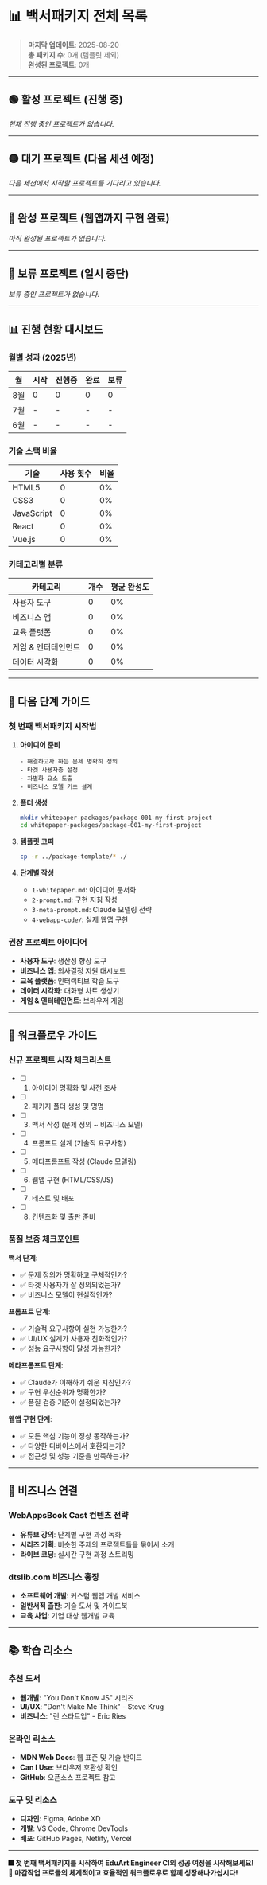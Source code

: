 # 📊 백서패키지 전체 목록

> **마지막 업데이트**: 2025-08-20  
> **총 패키지 수**: 0개 (템플릿 제외)  
> **완성된 프로젝트**: 0개

---

## 🟢 **활성 프로젝트** (진행 중)

*현재 진행 중인 프로젝트가 없습니다.*

---

## 🟡 **대기 프로젝트** (다음 세션 예정)

*다음 세션에서 시작할 프로젝트를 기다리고 있습니다.*

---

## 🔵 **완성 프로젝트** (웹앱까지 구현 완료)

*아직 완성된 프로젝트가 없습니다.*

---

## 🔴 **보류 프로젝트** (일시 중단)

*보류 중인 프로젝트가 없습니다.*

---

## 📊 **진행 현황 대시보드**

### 월별 성과 (2025년)

| 월 | 시작 | 진행중 | 완료 | 보류 |
|------|--------|----------|------|------|
| 8월 | 0 | 0 | 0 | 0 |
| 7월 | - | - | - | - |
| 6월 | - | - | - | - |

### 기술 스택 비율

| 기술 | 사용 횟수 | 비율 |
|-------|----------|------|
| HTML5 | 0 | 0% |
| CSS3 | 0 | 0% |
| JavaScript | 0 | 0% |
| React | 0 | 0% |
| Vue.js | 0 | 0% |

### 카테고리별 분류

| 카테고리 | 개수 | 평균 완성도 |
|----------|------|-------------|
| 사용자 도구 | 0 | 0% |
| 비즈니스 앱 | 0 | 0% |
| 교육 플랫폼 | 0 | 0% |
| 게임 & 엔터테인먼트 | 0 | 0% |
| 데이터 시각화 | 0 | 0% |

---

## 🎯 **다음 단계 가이드**

### 첫 번째 백서패키지 시작법

1. **아이디어 준비**
   ```
   - 해결하고자 하는 문제 명확히 정의
   - 타겟 사용자층 설정
   - 차별화 요소 도출
   - 비즈니스 모델 기초 설계
   ```

2. **폴더 생성**
   ```bash
   mkdir whitepaper-packages/package-001-my-first-project
   cd whitepaper-packages/package-001-my-first-project
   ```

3. **템플릿 코피**
   ```bash
   cp -r ../package-template/* ./
   ```

4. **단계별 작성**
   - `1-whitepaper.md`: 아이디어 문서화
   - `2-prompt.md`: 구현 지침 작성
   - `3-meta-prompt.md`: Claude 모델링 전략
   - `4-webapp-code/`: 실제 웹앱 구현

### 권장 프로젝트 아이디어

- **사용자 도구**: 생산성 향상 도구
- **비즈니스 앱**: 의사결정 지원 대시보드
- **교육 플랫폼**: 인터랙티브 학습 도구
- **데이터 시각화**: 대화형 차트 생성기
- **게임 & 엔터테인먼트**: 브라우저 게임

---

## 🔄 **워크플로우 가이드**

### 신규 프로젝트 시작 체크리스트

- [ ] 1. 아이디어 명확화 및 사전 조사
- [ ] 2. 패키지 폴더 생성 및 명명
- [ ] 3. 백서 작성 (문제 정의 ~ 비즈니스 모델)
- [ ] 4. 프롬프트 설계 (기술적 요구사항)
- [ ] 5. 메타프롬프트 작성 (Claude 모델링)
- [ ] 6. 웹앱 구현 (HTML/CSS/JS)
- [ ] 7. 테스트 및 배포
- [ ] 8. 컨텐츠화 및 출판 준비

### 품질 보증 체크포인트

**백서 단계**:
- ✅ 문제 정의가 명확하고 구체적인가?
- ✅ 타겟 사용자가 잘 정의되었는가?
- ✅ 비즈니스 모델이 현실적인가?

**프롬프트 단계**:
- ✅ 기술적 요구사항이 실현 가능한가?
- ✅ UI/UX 설계가 사용자 친화적인가?
- ✅ 성능 요구사항이 달성 가능한가?

**메타프롬프트 단계**:
- ✅ Claude가 이해하기 쉬운 지침인가?
- ✅ 구현 우선순위가 명확한가?
- ✅ 품질 검증 기준이 설정되었는가?

**웹앱 구현 단계**:
- ✅ 모든 핵심 기능이 정상 동작하는가?
- ✅ 다양한 디바이스에서 호환되는가?
- ✅ 접근성 및 성능 기준을 만족하는가?

---

## 💼 **비즈니스 연결**

### WebAppsBook Cast 컨텐츠 전략
- **유튜브 강의**: 단계별 구현 과정 녹화
- **시리즈 기획**: 비슷한 주제의 프로젝트들을 묶어서 소개
- **라이브 코딩**: 실시간 구현 과정 스트리밍

### dtslib.com 비즈니스 홓장
- **소프트웨어 개발**: 커스텀 웹앱 개발 서비스
- **일반서적 출판**: 기술 도서 및 가이드북
- **교육 사업**: 기업 대상 웹개발 교육

---

## 📚 **학습 리소스**

### 추천 도서
- **웹개발**: "You Don't Know JS" 시리즈
- **UI/UX**: "Don't Make Me Think" - Steve Krug
- **비즈니스**: "린 스타트업" - Eric Ries

### 온라인 리소스
- **MDN Web Docs**: 웹 표준 및 기술 반이드
- **Can I Use**: 브라우저 호환성 확인
- **GitHub**: 오픈소스 프로젝트 참고

### 도구 및 리소스
- **디자인**: Figma, Adobe XD
- **개발**: VS Code, Chrome DevTools
- **배포**: GitHub Pages, Netlify, Vercel

---

**🎆 첫 번째 백서패키지를 시작하여 EduArt Engineer CI의 성공 여정을 시작해보세요!**  
**💪 마감작업 프로들의 체계적이고 효율적인 워크플로우로 함께 성장해나가십시다!**
